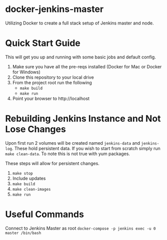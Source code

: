 # docker-jenkins-master

Utilizing Docker to create a full stack setup of Jenkins master and node. 

# Quick Start Guide

This will get you up and running with some basic jobs and default config.

1. Make sure you have all the pre-reqs installed (Docker for Mac or Docker for Windows)
2. Clone this repository to your local drive
3.  From the project root run the following
	- `make build`
	- `make run`
4. Point your browser to http://localhost

# Rebuilding Jenkins Instance and Not Lose Changes

Upon first run 2 volumes will be created named `jenkins-data` and `jenkins-log`. These hold persistent data. 
If you wish to start from scratch simply run `make clean-data`. 
To note this is not true with yum packages. 

These steps will allow for persistent changes. 
1. `make stop`
2. Include updates
3. `make build`
4. `make clean-images`
5. `make run`

# Useful Commands

Connect to Jenkins Master as root
`docker-compose -p jenkins exec -u 0 master /bin/bash` 